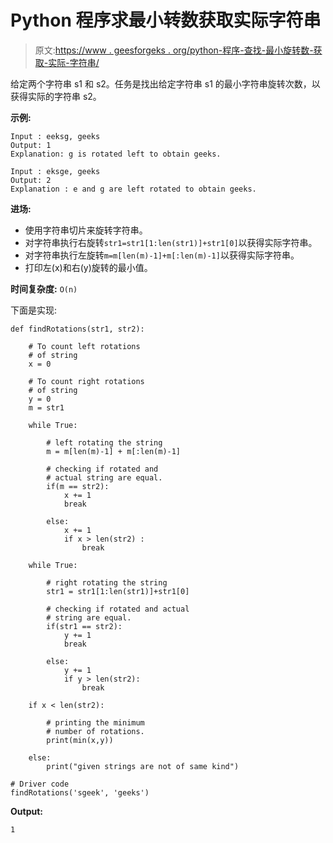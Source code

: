 # Python 程序求最小转数获取实际字符串

> 原文:[https://www . geesforgeks . org/python-程序-查找-最小旋转数-获取-实际-字符串/](https://www.geeksforgeeks.org/python-program-to-find-minimum-number-of-rotations-to-obtain-actual-string/)

给定两个字符串 s1 和 s2。任务是找出给定字符串 s1 的最小字符串旋转次数，以获得实际的字符串 s2。

**示例:**

```
Input : eeksg, geeks
Output: 1 
Explanation: g is rotated left to obtain geeks.

Input : eksge, geeks
Output: 2
Explanation : e and g are left rotated to obtain geeks.

```

**进场:**

*   使用字符串切片来旋转字符串。
*   对字符串执行右旋转`str1=str1[1:len(str1)]+str1[0]`以获得实际字符串。
*   对字符串执行左旋转`m=m[len(m)-1]+m[:len(m)-1]`以获得实际字符串。
*   打印左(x)和右(y)旋转的最小值。

**时间复杂度:** `O(n)`

下面是实现:

```
def findRotations(str1, str2):

    # To count left rotations 
    # of string
    x = 0

    # To count right rotations
    # of string
    y = 0
    m = str1

    while True:

        # left rotating the string
        m = m[len(m)-1] + m[:len(m)-1] 

        # checking if rotated and 
        # actual string are equal.
        if(m == str2):
            x += 1
            break

        else:
            x += 1
            if x > len(str2) :
                break

    while True:

        # right rotating the string
        str1 = str1[1:len(str1)]+str1[0] 

        # checking if rotated and actual
        # string are equal.
        if(str1 == str2):
            y += 1
            break

        else:
            y += 1
            if y > len(str2):
                break

    if x < len(str2):

        # printing the minimum
        # number of rotations.
        print(min(x,y))

    else:
        print("given strings are not of same kind")

# Driver code
findRotations('sgeek', 'geeks')
```

**Output:**

```
1

```